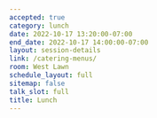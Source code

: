 ```yaml
---
accepted: true
category: lunch
date: 2022-10-17 13:20:00-07:00
end_date: 2022-10-17 14:00:00-07:00
layout: session-details
link: /catering-menus/
room: West Lawn
schedule_layout: full
sitemap: false
talk_slot: full
title: Lunch
---
```

